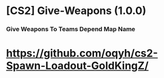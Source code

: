 # [CS2] Give-Weapons (1.0.0) 

### Give Weapons To Teams Depend Map Name


# https://github.com/oqyh/cs2-Spawn-Loadout-GoldKingZ/
